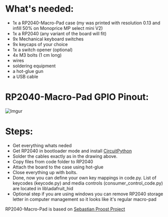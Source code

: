 # What's needed:
* 1x a RP2040-Macro-Pad case (my was printed with resolution 0.13 and infill 50% on Monoprice MP select mini V2)
* 1x a RP2040 (any variant of the board will fit)
* 9x Mechanical keyboard switches
* 9x keycaps of your choice
* 1x a switch opener (optional)
* 4x M3 bolts (1 cm long)
* wires
* soldering equipment
* a hot-glue gun
* a USB cable

# RP2040-Macro-Pad GPIO Pinout:
![Imgur](https://i.imgur.com/i9qHdCf.png)

# Steps:
* Get everything whats neded
* Get RP2040 in bootloader mode and install [CircuitPython](https://circuitpython.org/board/raspberry_pi_pico/)
* Solder the cables exactly as in the drawing above.
* Copy files from code folder to RP2040
* Attach the board to the case using hot-glue
* Close everything up with bolts.
* Done, now you can define your own key mappings in code.py. List of keycodes (keycode.py) and media controls (consumer_control_code.py) are located in lib\adafruit_hid
* Optional step if you are using windows you can remove RP2040 storage letter in computer management so it looks like it's regular macro-pad

RP2040-Macro-Pad is based on [Sebastian Proost Project](https://www.thingiverse.com/thing:4816077)

